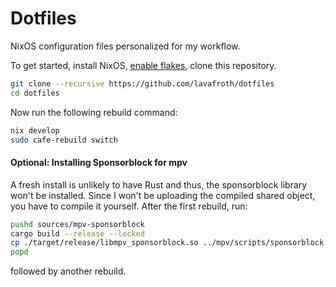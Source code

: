 # Dotfiles

NixOS configuration files personalized for my workflow.

To get started, install NixOS, [enable flakes](https://nixos.wiki/wiki/Flakes#NixOS), clone this repository.

```sh
git clone --recursive https://github.com/lavafroth/dotfiles
cd dotfiles
```

Now run the following rebuild command:

```sh
nix develop
sudo cafe-rebuild switch
```

#### Optional: Installing Sponsorblock for mpv

A fresh install is unlikely to have Rust and thus, the sponsorblock
library won't be installed. Since I won't be uploading the compiled shared
object, you have to compile it yourself. After the first rebuild, run:

```sh
pushd sources/mpv-sponsorblock
cargo build --release --locked
cp ./target/release/libmpv_sponsorblock.so ../mpv/scripts/sponsorblock.so
popd
```

followed by another rebuild.